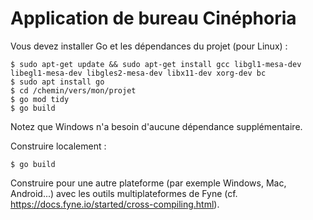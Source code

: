 # Application de bureau Cinéphoria

Vous devez installer Go et les dépendances du projet (pour Linux) :

    $ sudo apt-get update && sudo apt-get install gcc libgl1-mesa-dev libegl1-mesa-dev libgles2-mesa-dev libx11-dev xorg-dev bc
    $ sudo apt install go
    $ cd /chemin/vers/mon/projet
    $ go mod tidy
    $ go build

Notez que Windows n'a besoin d'aucune dépendance supplémentaire.

Construire localement :

    $ go build

Construire pour une autre plateforme (par exemple Windows, Mac, Android...) avec les outils multiplateformes de Fyne (cf. https://docs.fyne.io/started/cross-compiling.html).
